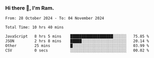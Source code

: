 ### Hi there 👋, I'm Ram.

<!--START_SECTION:waka-->

```txt
From: 28 October 2024 - To: 04 November 2024

Total Time: 10 hrs 40 mins

JavaScript   8 hrs 5 mins    ███████████████████░░░░░░   75.85 %
JSON         2 hrs 8 mins    █████░░░░░░░░░░░░░░░░░░░░   20.14 %
Other        25 mins         █░░░░░░░░░░░░░░░░░░░░░░░░   03.99 %
CSV          0 secs          ░░░░░░░░░░░░░░░░░░░░░░░░░   00.02 %
```

<!--END_SECTION:waka-->
